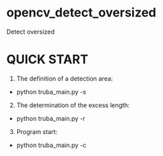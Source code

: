 # opencv_detect_oversized
Detect oversized

# QUICK START
1.  The definition of a detection area:
* python truba_main.py -s <web camera number>
2.  The determination of the excess length:
*  python truba_main.py -r <web camera number>
3.  Program start:
*  python truba_main.py -c <web camera number>
